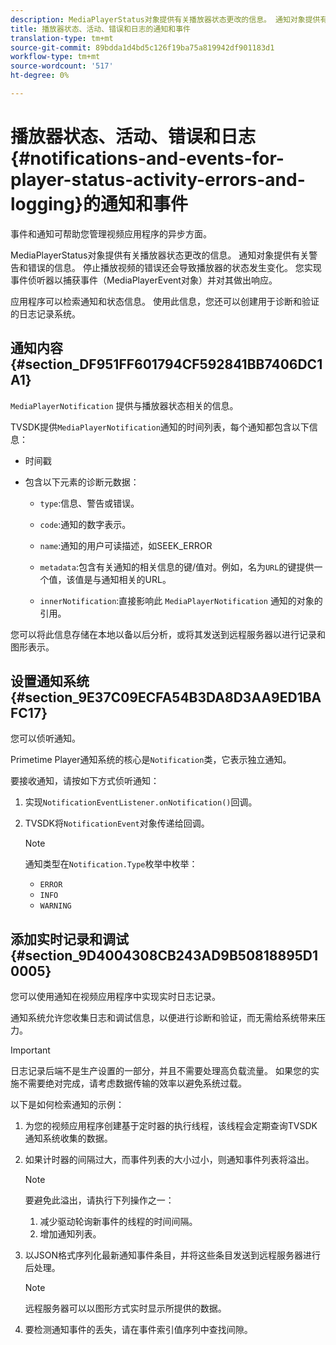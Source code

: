 ```yaml
---
description: MediaPlayerStatus对象提供有关播放器状态更改的信息。 通知对象提供有关警告和错误的信息。 停止播放视频的错误还会导致播放器的状态发生变化。 您实现事件侦听器以捕获事件（MediaPlayerEvent对象）并对其做出响应。
title: 播放器状态、活动、错误和日志的通知和事件
translation-type: tm+mt
source-git-commit: 89bdda1d4bd5c126f19ba75a819942df901183d1
workflow-type: tm+mt
source-wordcount: '517'
ht-degree: 0%

---
```



# 播放器状态、活动、错误和日志{#notifications-and-events-for-player-status-activity-errors-and-logging}的通知和事件

事件和通知可帮助您管理视频应用程序的异步方面。

MediaPlayerStatus对象提供有关播放器状态更改的信息。 通知对象提供有关警告和错误的信息。 停止播放视频的错误还会导致播放器的状态发生变化。 您实现事件侦听器以捕获事件（MediaPlayerEvent对象）并对其做出响应。

应用程序可以检索通知和状态信息。 使用此信息，您还可以创建用于诊断和验证的日志记录系统。

## 通知内容{#section_DF951FF601794CF592841BB7406DC1A1}

`MediaPlayerNotification` 提供与播放器状态相关的信息。

TVSDK提供`MediaPlayerNotification`通知的时间列表，每个通知都包含以下信息：

* 时间戳
* 包含以下元素的诊断元数据：

   * `type`:信息、警告或错误。
   * `code`:通知的数字表示。
   * `name`:通知的用户可读描述，如SEEK_ERROR
   * `metadata`:包含有关通知的相关信息的键/值对。例如，名为`URL`的键提供一个值，该值是与通知相关的URL。

   * `innerNotification`:直接影响此 `MediaPlayerNotification` 通知的对象的引用。

您可以将此信息存储在本地以备以后分析，或将其发送到远程服务器以进行记录和图形表示。

## 设置通知系统{#section_9E37C09ECFA54B3DA8D3AA9ED1BAFC17}

您可以侦听通知。

Primetime Player通知系统的核心是`Notification`类，它表示独立通知。

要接收通知，请按如下方式侦听通知：

1. 实现`NotificationEventListener.onNotification()`回调。
1. TVSDK将`NotificationEvent`对象传递给回调。

   >[!NOTE]
   >
   >通知类型在`Notification.Type`枚举中枚举：

   * `ERROR`
   * `INFO`
   * `WARNING`

## 添加实时记录和调试{#section_9D4004308CB243AD9B50818895D10005}

您可以使用通知在视频应用程序中实现实时日志记录。

通知系统允许您收集日志和调试信息，以便进行诊断和验证，而无需给系统带来压力。

>[!IMPORTANT]
>
>日志记录后端不是生产设置的一部分，并且不需要处理高负载流量。 如果您的实施不需要绝对完成，请考虑数据传输的效率以避免系统过载。

以下是如何检索通知的示例：

1. 为您的视频应用程序创建基于定时器的执行线程，该线程会定期查询TVSDK通知系统收集的数据。
1. 如果计时器的间隔过大，而事件列表的大小过小，则通知事件列表将溢出。

   >[!NOTE]
   >
   >要避免此溢出，请执行下列操作之一：
   >
   >1. 减少驱动轮询新事件的线程的时间间隔。
   >1. 增加通知列表。


1. 以JSON格式序列化最新通知事件条目，并将这些条目发送到远程服务器进行后处理。

   >[!NOTE]
   >
   >远程服务器可以以图形方式实时显示所提供的数据。

1. 要检测通知事件的丢失，请在事件索引值序列中查找间隙。

